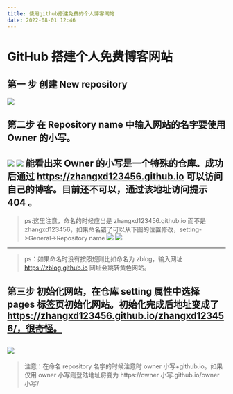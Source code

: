 ```yaml
---
title: 使用github搭建免费的个人博客网站
date: 2022-08-01 12:46
---
```

# GitHub 搭建个人免费博客网站
## 第一 步 创建 New repository
![](http://ezblog.gnway.cc/i/2022/08/17/62fcf0769b779.jpeg)
## 第二步 在 Repository name 中输入网站的名字要使用 Owner 的小写。
![](http://ezblog.gnway.cc/i/2022/08/17/62fcf0be27891.png)
![](http://ezblog.gnway.cc/i/2022/08/17/62fcf1165ee16.png)
能看出来 Owner 的小写是一个特殊的仓库。成功后通过 https://zhangxd123456.github.io 可以访问自己的博客。目前还不可以，通过该地址访问提示 404 。
---
>ps:这里注意，命名的时候应当是 zhangxd123456.github.io 而不是 zhangxd123456，如果命名错了可以从下图的位置修改，setting->General->Repository name
![](http://ezblog.gnway.cc/i/2022/08/17/62fcf15e7e455.png)
![](http://ezblog.gnway.cc/i/2022/08/17/62fcf2c2a9705.png)
---
>ps：如果命名时没有按照规则比如命名为 zblog，输入网址 https://zblog.github.io 网址会跳转黄色网站。
## 第三步 初始化网站，在仓库 setting 属性中选择 pages 标签页初始化网站。初始化完成后地址变成了 https://zhangxd123456.github.io/zhangxd123456/，很奇怪。
![](http://ezblog.gnway.cc/i/2022/08/17/62fcf30809659.png)
---
>注意：在命名 repository 名字的时候注意时 owner 小写+github.io。如果仅用 owner 小写则登陆地址将变为 https://owner 小写.github.io/owner 小写/
